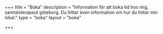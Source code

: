 +++
title = "Boka"
description = "Information för att boka tid hos mig, samtalsterapeut göteborg. Du hittar även information om hur du hittar min lokal."
type = "boka"
layout = "boka"

+++
